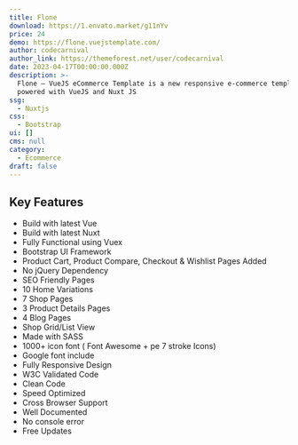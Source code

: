 ```yaml
---
title: Flone
download: https://1.envato.market/g11nYv
price: 24
demo: https://flone.vuejstemplate.com/
author: codecarnival
author_link: https://themeforest.net/user/codecarnival
date: 2023-04-17T00:00:00.000Z
description: >-
  Flone – VueJS eCommerce Template is a new responsive e-commerce template
  powered with VueJS and Nuxt JS
ssg:
  - Nuxtjs
css:
  - Bootstrap
ui: []
cms: null
category:
  - Ecommerce
draft: false
---
```

## Key Features

- Build with latest Vue
- Build with latest Nuxt
- Fully Functional using Vuex
- Bootstrap UI Framework
- Product Cart, Product Compare, Checkout & Wishlist Pages Added
- No jQuery Dependency
- SEO Friendly Pages
- 10 Home Variations
- 7 Shop Pages
- 3 Product Details Pages
- 4 Blog Pages
- Shop Grid/List View
- Made with SASS
- 1000+ icon font ( Font Awesome + pe 7 stroke Icons)
- Google font include
- Fully Responsive Design
- W3C Validated Code
- Clean Code
- Speed Optimized
- Cross Browser Support
- Well Documented
- No console error
- Free Updates
